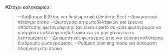 #Στόχοι καλοκαιριού :

>--Διάβασμα βιβλίου για διπλωματική (Umberto Eco)
--Δοκιμαστικό πέταγμα drone
--Φωτογράφιση φωτοβολταϊκών και έρευνα απόστασης φωτογράφισης (αν είναι εφικτό σε κάθε φωτογραφία να υπάρχουν πολλά φωτοβολταϊκά και να μην χάνονται οι λεπτομέρειες)
--Δοκιμαστικές φωτογραφίσεις για εύρεση καλύτερης διαδρομής φωτογράφισης
--Ρύθμιση planning mode για αυτόματη πλοήγηση στο πάρκο 
